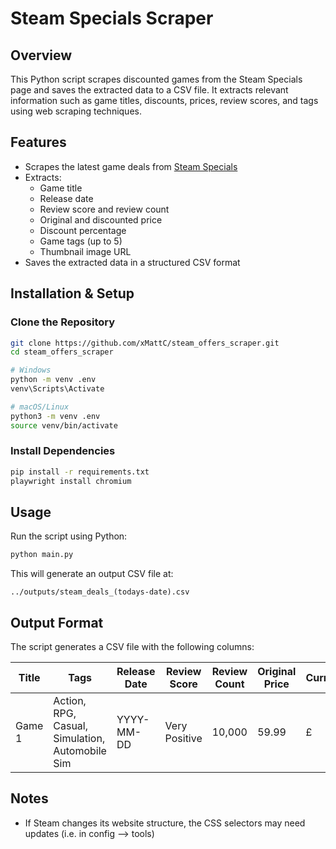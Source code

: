 # Steam Specials Scraper

## Overview
This Python script scrapes discounted games from the Steam Specials page and saves the extracted data to a CSV file. It extracts relevant information such as game titles, discounts, prices, review scores, and tags using web scraping techniques.

## Features
- Scrapes the latest game deals from [Steam Specials](https://store.steampowered.com/specials)
- Extracts:
  - Game title
  - Release date
  - Review score and review count
  - Original and discounted price
  - Discount percentage
  - Game tags (up to 5)
  - Thumbnail image URL
- Saves the extracted data in a structured CSV format

## Installation & Setup

### Clone the Repository
```bash
git clone https://github.com/xMattC/steam_offers_scraper.git
cd steam_offers_scraper

# Windows
python -m venv .env
venv\Scripts\Activate

# macOS/Linux
python3 -m venv .env
source venv/bin/activate
```

### Install Dependencies
```bash
pip install -r requirements.txt
playwright install chromium
```

## Usage
Run the script using Python:

```bash
python main.py
```

This will generate an output CSV file at:

```
../outputs/steam_deals_(todays-date).csv
```

## Output Format
The script generates a CSV file with the following columns:

| Title  | Tags                                     | Release Date | Review Score  | Review Count | Original Price | Currency | Sale Price | Discount | Thumbnail URL |
|--------|-----------------------------------------|-------------|--------------|--------------|---------------|----------|------------|----------|--------------|
| Game 1 | Action, RPG, Casual, Simulation, Automobile Sim | YYYY-MM-DD  | Very Positive | 10,000       | 59.99         | £        | 29.99      | 50%      | Image URL    |


## Notes
- If Steam changes its website structure, the CSS selectors may need updates (i.e. in config --> tools)
